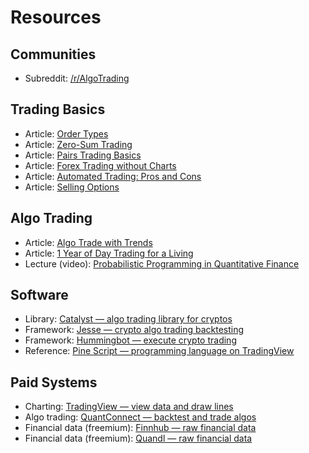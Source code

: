 
# Resources


## Communities

-   Subreddit: [/r/AlgoTrading](https://www.reddit.com/r/algotrading/)


## Trading Basics

-   Article: [Order Types](https://www.investopedia.com/investing/basics-trading-stock-know-your-orders/)
-   Article: [Zero-Sum Trading](https://www.trendfollowing.com/zerosum/)
-   Article: [Pairs Trading Basics](https://blog.quantinsti.com/pairs-trading-basics/)
-   Article: [Forex Trading without Charts](https://easyforextrading.co/how-to-trade/how-to-do-forex-trading-without-charts/)
-   Article: [Automated Trading: Pros and Cons](https://www.investopedia.com/articles/trading/11/automated-trading-systems.asp)
-   Article: [Selling Options](https://www.investopedia.com/articles/optioninvestor/09/selling-options.asp)


## Algo Trading

-   Article: [Algo Trade with Trends](https://kjtradingsystems.com/bull-bear-regime-trading.html)
-   Article: [1 Year of Day Trading for a Living](https://blog.usejournal.com/things-you-learn-after-1-year-of-day-trading-for-a-living-a97bbc8d19fa)
-   Lecture (video): [Probabilistic Programming in Quantitative Finance](https://www.youtube.com/watch?v=MeKucat_gw8)


## Software

-   Library: [Catalyst — algo trading library for cryptos](https://github.com/enigmampc/catalyst)
-   Framework: [Jesse — crypto algo trading backtesting](https://docs.jesse.trade/)
-   Framework: [Hummingbot — execute crypto trading](https://github.com/CoinAlpha/hummingbot)
-   Reference: [Pine Script — programming language on TradingView](https://www.tradingview.com/pine-script-reference/v4/)


## Paid Systems

-   Charting: [TradingView — view data and draw lines](https://www.tradingview.com/chart/YQtUtYus/)
-   Algo trading: [QuantConnect — backtest and trade algos](https://www.quantconnect.com)
-   Financial data (freemium): [Finnhub — raw financial data](https://finnhub.io/docs/api)
-   Financial data (freemium): [Quandl — raw financial data](https://www.quandl.com/search)
